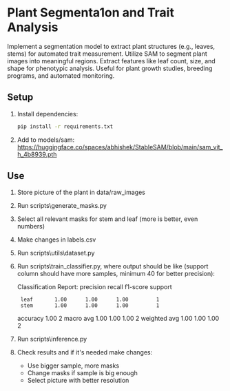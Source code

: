# Plant Segmenta1on and Trait Analysis

Implement a segmentation model to extract plant structures (e.g., leaves, stems) for automated trait
measurement. Utilize SAM to segment plant images into meaningful regions.
Extract features like leaf count, size, and shape for phenotypic analysis. Useful for plant growth studies,
breeding programs, and automated monitoring.

## Setup
1. Install dependencies:
   ```bash
   pip install -r requirements.txt
2. Add to models/sam:
   https://huggingface.co/spaces/abhishek/StableSAM/blob/main/sam_vit_h_4b8939.pth

## Use

1. Store picture of the plant in data/raw_images
2. Run scripts\generate_masks.py
3. Select all relevant masks for stem and leaf (more is better, even numbers)
4. Make changes in labels.csv
5. Run scripts\utils\dataset.py
6. Run scripts\train_classifier.py, where output should be like (support column should have more samples, minimum 40 for better precision):
   
   Classification Report:
              precision    recall  f1-score   support

        leaf       1.00      1.00      1.00         1
        stem       1.00      1.00      1.00         1

    accuracy                           1.00         2
   macro avg       1.00      1.00      1.00         2
weighted avg       1.00      1.00      1.00         2

7. Run scripts\inference.py
8. Check results and if it's needed make changes:
   - Use bigger sample, more masks
   - Change masks if sample is big enough
   - Select picture with better resolution
